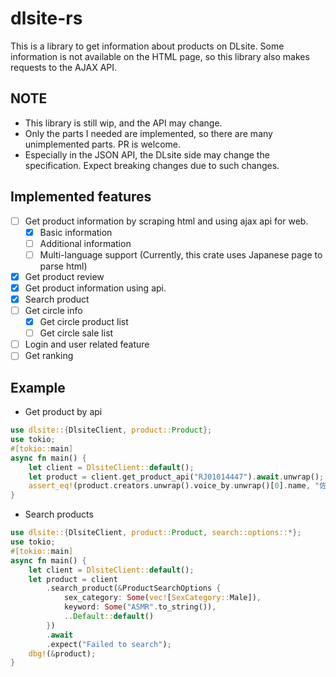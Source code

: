 # dlsite-rs

This is a library to get information about products on DLsite. Some information
is not available on the HTML page, so this library also makes requests to the
AJAX API.

## NOTE

- This library is still wip, and the API may change.
- Only the parts I needed are implemented, so there are many unimplemented
  parts. PR is welcome.
- Especially in the JSON API, the DLsite side may change the specification.
  Expect breaking changes due to such changes.

## Implemented features

- [ ] Get product information by scraping html and using ajax api for web.
  - [x] Basic information
  - [ ] Additional information
  - [ ] Multi-language support (Currently, this crate uses Japanese page to
        parse html)
- [x] Get product review
- [x] Get product information using api.
- [x] Search product
- [ ] Get circle info
  - [x] Get circle product list
  - [ ] Get circle sale list
- [ ] Login and user related feature
- [ ] Get ranking

## Example

- Get product by api

```rust
use dlsite::{DlsiteClient, product::Product};
use tokio;
#[tokio::main]
async fn main() {
    let client = DlsiteClient::default();
    let product = client.get_product_api("RJ01014447").await.unwrap();
    assert_eq!(product.creators.unwrap().voice_by.unwrap()[0].name, "佐倉綾音");
}
```

- Search products

```rust
use dlsite::{DlsiteClient, product::Product, search::options::*};
use tokio;
#[tokio::main]
async fn main() {
    let client = DlsiteClient::default();
    let product = client
        .search_product(&ProductSearchOptions {
            sex_category: Some(vec![SexCategory::Male]),
            keyword: Some("ASMR".to_string()),
            ..Default::default()
        })
        .await
        .expect("Failed to search");
    dbg!(&product);
}
```
